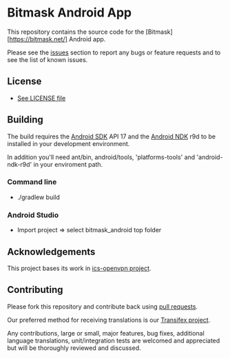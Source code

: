 # Bitmask Android App 

This repository contains the source code for the [Bitmask][https://bitmask.net/] Android app.

Please see the [issues](https://github.com/leapcode/bitmask_android/issues) section to
report any bugs or feature requests and to see the list of known issues.

## License

* [See LICENSE file](https://github.com/leapcode/bitmask_android/blob/master/LICENSE.txt)

## Building

The build requires the [Android SDK](http://developer.android.com/sdk/index.html) API 17 and the [Android NDK](http://developer.android.com/tools/sdk/ndk/index.html) r9d
to be installed in your development environment.

In addition you'll need ant/bin, android/tools, 'platforms-tools' and 'android-ndk-r9d' in your enviroment path.

### Command line

* ./gradlew build

### Android Studio

* Import project => select bitmask_android top folder

## Acknowledgements

This project bases its work in [ics-openvpn project](https://code.google.com/p/ics-openvpn/).

## Contributing

Please fork this repository and contribute back using
[pull requests](https://github.com/leapcode/leap_android/pulls).

Our preferred method for receiving translations is our [Transifex project](https://www.transifex.com/projects/p/bitmask-android).

Any contributions, large or small, major features, bug fixes, additional
language translations, unit/integration tests are welcomed and appreciated
but will be thoroughly reviewed and discussed.
